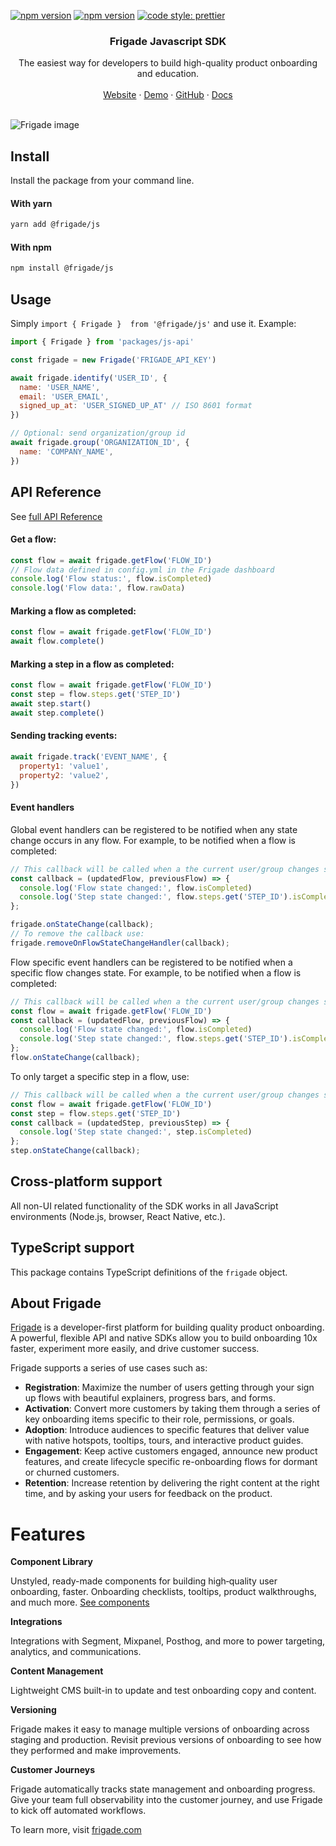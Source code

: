 [![npm version](https://img.shields.io/npm/v/@frigade/js)](https://www.npmjs.com/package/@frigade/js)
[![npm version](https://github.com/FrigadeHQ/javascript/actions/workflows/tests.yml/badge.svg)](https://github.com/FrigadeHQ/javascript/actions/workflows/tests.yml)
[![code style: prettier](https://img.shields.io/badge/code_style-prettier-ff69b4.svg)](https://github.com/prettier/prettier)

<H3 align="center"><strong>Frigade Javascript SDK</strong></H3>
<div align="center">The easiest way for developers to build high-quality product onboarding and education.</div>
<br />
<div align="center">
<a href="https://frigade.com">Website</a> 
<span> · </span>
<a href="https://demo.frigade.com">Demo</a> 
<span> · </span>
<a href="https://github.com/FrigadeHQ">GitHub</a> 
<span> · </span>
<a href="https://docs.frigade.com/v2/sdk/js/quickstart">Docs</a></div>

<br />

![Frigade image](https://cdn.frigade.com/0534ad31-8dc3-4061-9e53-53aae2ff3cf8.png)

## Install

Install the package from your command line.

#### With yarn

```bash
yarn add @frigade/js
```

#### With npm

```bash
npm install @frigade/js
```

## Usage

Simply `import { Frigade }  from '@frigade/js'` and use it. Example:

```js
import { Frigade } from 'packages/js-api'

const frigade = new Frigade('FRIGADE_API_KEY')

await frigade.identify('USER_ID', {
  name: 'USER_NAME',
  email: 'USER_EMAIL',
  signed_up_at: 'USER_SIGNED_UP_AT' // ISO 8601 format
})

// Optional: send organization/group id
await frigade.group('ORGANIZATION_ID', {
  name: 'COMPANY_NAME',
})
```

## API Reference

See [full API Reference](https://docs.frigade.com/v2/sdk/js/quickstart)

#### Get a flow:

```js
const flow = await frigade.getFlow('FLOW_ID')
// Flow data defined in config.yml in the Frigade dashboard
console.log('Flow status:', flow.isCompleted)
console.log('Flow data:', flow.rawData)
```

#### Marking a flow as completed:

```js
const flow = await frigade.getFlow('FLOW_ID')
await flow.complete()
```

#### Marking a step in a flow as completed:

```js
const flow = await frigade.getFlow('FLOW_ID')
const step = flow.steps.get('STEP_ID')
await step.start()
await step.complete()
```

#### Sending tracking events:

```js
await frigade.track('EVENT_NAME', {
  property1: 'value1',
  property2: 'value2',
})
```

#### Event handlers
Global event handlers can be registered to be notified when any state change occurs in any flow. For example, to be notified when a flow is completed:

```js
// This callback will be called when a the current user/group changes state in any flow
const callback = (updatedFlow, previousFlow) => {
  console.log('Flow state changed:', flow.isCompleted)
  console.log('Step state changed:', flow.steps.get('STEP_ID').isCompleted)
};

frigade.onStateChange(callback);
// To remove the callback use:
frigade.removeOnFlowStateChangeHandler(callback);
```
Flow specific event handlers can be registered to be notified when a specific flow changes state. For example, to be notified when a flow is completed:

```js
// This callback will be called when a the current user/group changes state in the flow with id FLOW_ID
const flow = await frigade.getFlow('FLOW_ID')
const callback = (updatedFlow, previousFlow) => {
  console.log('Flow state changed:', flow.isCompleted)
  console.log('Step state changed:', flow.steps.get('STEP_ID').isCompleted)
};
flow.onStateChange(callback);
```
To only target a specific step in a flow, use:
```js
// This callback will be called when a the current user/group changes state in the flow with id FLOW_ID and step with id STEP_ID
const flow = await frigade.getFlow('FLOW_ID')
const step = flow.steps.get('STEP_ID')
const callback = (updatedStep, previousStep) => {
  console.log('Step state changed:', step.isCompleted)
};
step.onStateChange(callback);
```


## Cross-platform support

All non-UI related functionality of the SDK works in all JavaScript environments (Node.js, browser, React Native, etc.).

## TypeScript support

This package contains TypeScript definitions of the `frigade` object.

## About Frigade

[Frigade](<https://frigade.com>) is a developer-first platform for building quality product onboarding. A powerful,
flexible API and native SDKs allow you to build onboarding 10x faster, experiment more easily, and drive customer
success.

Frigade supports a series of use cases such as:

- **Registration**: Maximize the number of users getting through your sign up flows with beautiful explainers, progress
  bars, and forms.
- **Activation**: Convert more customers by taking them through a series of key onboarding items specific to their role,
  permissions, or goals.
- **Adoption**: Introduce audiences to specific features that deliver value with native hotspots, tooltips, tours, and
  interactive product guides.
- **Engagement**: Keep active customers engaged, announce new product features, and create lifecycle specific
  re-onboarding flows for dormant or churned customers.
- **Retention**: Increase retention by delivering the right content at the right time, and by asking your users for
  feedback on the product.

# Features

**Component Library**

Unstyled, ready-made components for building high‑quality user onboarding, faster. Onboarding checklists, tooltips,
product walkthroughs, and much more. [See components](https://frigade.com/components)

**Integrations**

Integrations with Segment, Mixpanel, Posthog, and more to power targeting, analytics, and communications.

**Content Management**

Lightweight CMS built-in to update and test onboarding copy and content.

**Versioning**

Frigade makes it easy to manage multiple versions of onboarding across staging and production. Revisit previous versions
of onboarding to see how they performed and make improvements.

**Customer Journeys**

Frigade automatically tracks state management and onboarding progress. Give your team full observability into the
customer journey, and use Frigade to kick off automated workflows.


To learn more, visit [frigade.com](<https://frigade.com>)

